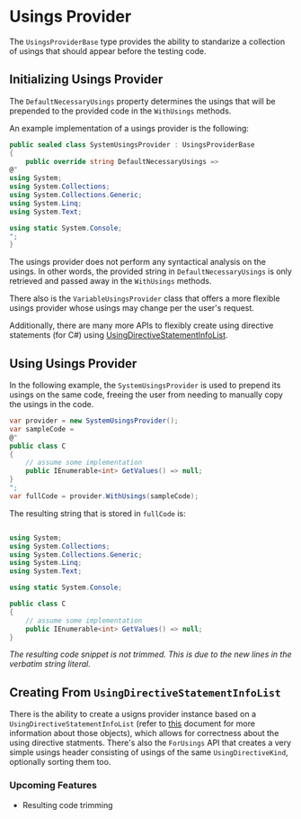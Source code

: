 # Usings Provider

The `UsingsProviderBase` type provides the ability to standarize a collection of usings that should appear before the testing code.

## Initializing Usings Provider

The `DefaultNecessaryUsings` property determines the usings that will be prepended to the provided code in the `WithUsings` methods.

An example implementation of a usings provider is the following:

```csharp
public sealed class SystemUsingsProvider : UsingsProviderBase
{
    public override string DefaultNecessaryUsings =>
@"
using System;
using System.Collections;
using System.Collections.Generic;
using System.Linq;
using System.Text;

using static System.Console;
";
}
```

The usings provider does not perform any syntactical analysis on the usings. In other words, the provided string in `DefaultNecessaryUsings` is only retrieved and passed away in the `WithUsings` methods.

There also is the `VariableUsingsProvider` class that offers a more flexible usings provider whose usings may change per the user's request.

Additionally, there are many more APIs to flexibly create using directive statements (for C#) using [UsingDirectiveStatementInfoList](gjk
).

## Using Usings Provider

In the following example, the `SystemUsingsProvider` is used to prepend its usings on the same code, freeing the user from needing to manually copy the usings in the code.

```csharp
var provider = new SystemUsingsProvider();
var sampleCode = 
@"
public class C
{
    // assume some implementation
    public IEnumerable<int> GetValues() => null;
}
";
var fullCode = provider.WithUsings(sampleCode);
```

The resulting string that is stored in `fullCode` is:

```csharp

using System;
using System.Collections;
using System.Collections.Generic;
using System.Linq;
using System.Text;

using static System.Console;

public class C
{
    // assume some implementation
    public IEnumerable<int> GetValues() => null;
}

```

*The resulting code snippet is not trimmed. This is due to the new lines in the verbatim string literal.*

## Creating From `UsingDirectiveStatementInfoList`
There is the ability to create a usigns provider instance based on a `UsingDirectiveStatementInfoList` (refer to [this](`UsingDirectiveStatementInfoList`) document for more information about those objects), which allows for correctness about the using directive statments. There's also the `ForUsings` API that creates a very simple usings header consisting of usings of the same `UsingDirectiveKind`, optionally sorting them too.

### Upcoming Features

- Resulting code trimming
